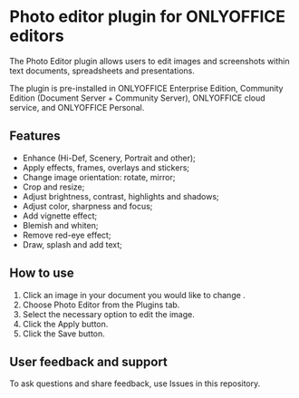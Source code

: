 # Photo editor plugin for ONLYOFFICE editors

The Photo Editor plugin allows users to edit images and screenshots within text documents, spreadsheets and presentations.

The plugin is pre-installed in ONLYOFFICE Enterprise Edition, Community Edition (Document Server + Community Server), ONLYOFFICE cloud service, and ONLYOFFICE Personal.

## Features

* Enhance (Hi-Def, Scenery, Portrait and other);
* Apply effects, frames, overlays and stickers;
* Change image orientation: rotate, mirror;
* Crop and resize;
* Adjust brightness, contrast, highlights and shadows;
* Adjust color, sharpness and focus;
* Add vignette effect;
* Blemish and whiten;
* Remove red-eye effect;
* Draw, splash and add text;

## How to use

1. Click an image in your document you would like to change .
2. Choose Photo Editor from the Plugins tab.
3. Select the necessary option to edit the image.
4. Click the Apply button.
5. Click the Save button. 

## User feedback and support

To ask questions and share feedback, use Issues in this repository.
